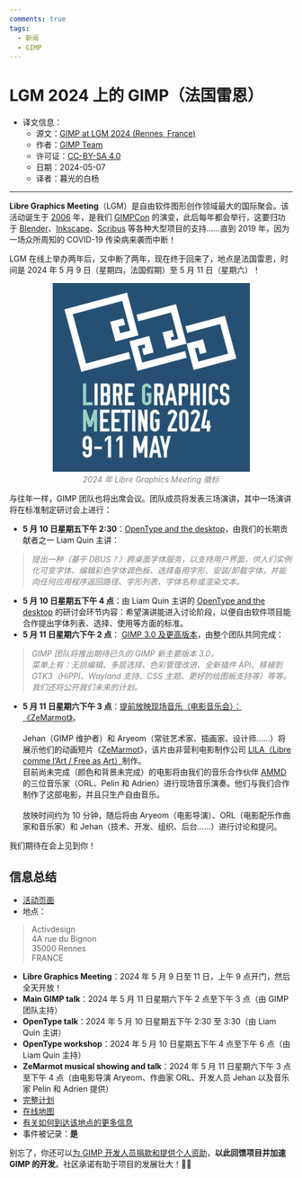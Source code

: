 ```yaml
---
comments: true
tags:
  - 新闻
  - GIMP
---
```


# LGM 2024 上的 GIMP（法国雷恩）

- 译文信息：
    - 源文：[GIMP at LGM 2024 (Rennes, France)](https://www.gimp.org/news/2024/05/06/gimp-at-lgm-2024/)
    - 作者：[GIMP Team](https://www.gimp.org/author/gimp-team.html)
    - 许可证：[CC-BY-SA 4.0](https://creativecommons.org/licenses/by-sa/4.0/)
    - 日期：2024-05-07
    - 译者：暮光的白杨

----

<style>
    red { color: red }
    green { color: green }
    blue { color: #0099ff }
    orange { color: orange }
    grey { color: grey }
</style>

**Libre Graphics Meeting**（LGM）是自由软件图形创作领域最大的国际聚会。该活动诞生于 [2006] 年，是我们 [GIMPCon] 的演变，此后每年都会举行，这要归功于 [Blender]、[Inkscape]、[Scribus] 等各种大型项目的支持……直到 2019 年，因为一场众所周知的 COVID-19 传染病来袭而中断！

[GIMPCon]: https://developer.gimp.org/conferences/
[2006]: https://libregraphicsmeeting.org/2006/
[Blender]: https://www.blender.org/
[Inkscape]: https://inkscape.org/
[scribus]: https://www.scribus.net/

LGM 在线上举办两年后，又中断了两年，现在终于回来了，地点是法国雷恩，时间是 2024 年 5 月 9 日（星期四，法国假期）至 5 月 11 日（星期六）！

<center>

![cover](./images/2024-05/gimp/logo_LGM2024.png)  
<grey><em>
2024 年 Libre Graphics Meeting 徽标
</em></grey>

</center>

与往年一样，GIMP 团队也将出席会议。团队成员将发表三场演讲，其中一场演讲将在标准制定研讨会上进行：

- **5 月 10 日星期五下午 2:30**：[OpenType and the desktop][t1]，由我们的长期贡献者之一 Liam Quin 主讲：  
> <grey><em>提出一种（基于 DBUS？）跨桌面字体服务，以支持用户界面，供人们实例化可变字体、编辑彩色字体调色板、选择备用字形、安装/卸载字体，并能向任何应用程序返回路径、字形列表、字体名称或渲染文本。</em></grey>
- **5 月 10 日星期五下午 4 点**：由 Liam Quin 主讲的 [OpenType and the desktop][t1] 的研讨会环节内容：希望演讲能进入讨论阶段，以便自由软件项目能合作提出字体列表、选择、使用等方面的标准。
- **5 月 11 日星期六下午 2 点**： [GIMP 3.0 及更高版本][t2]，由整个团队共同完成：  
> <grey><em>GIMP 团队将推出期待已久的 GIMP 新主要版本 3.0。  
> 菜单上有：无损编辑、多层选择、色彩管理改进、全新插件 API、移植到 GTK3（HiPPI、Wayland 支持、CSS 主题、更好的绘图板支持等）等等。  
> 我们还将公开我们未来的计划。</em></grey>
- **5 月 11 日星期六下午 3 点**：[提前放映现场音乐（电影音乐会）： 《ZeMarmot》][a1]。  
  <br />
  Jehan（GIMP 维护者）和 Aryeom（常驻艺术家、插画家、设计师......）将展示他们的动画短片《[ZeMarmot]》，该片由非营利电影制作公司 [LILA（Libre comme l’Art / Free as Art）][lila]制作。  
  目前尚未完成（颜色和背景未完成）的电影将由我们的音乐合作伙伴 [AMMD] 的三位音乐家（ORL、Pelin 和 Adrien）进行现场音乐演奏。他们与我们合作制作了这部电影，并且只生产自由音乐。  
  <br />
  放映时间约为 10 分钟，随后将由 Aryeom（电影导演）、ORL（电影配乐作曲家和音乐家）和 Jehan（技术、开发、组织、后台……）进行讨论和提问。

我们期待在会上见到你！

[AMMD]: https://ammd.net/
[ZeMarmot]: https://film.zemarmot.net/%3E
[lila]: https://libreart.info/
[t1]: https://libregraphicsmeeting.org/2024/wk-liamquin-opentypedesktop.html
[t2]: https://libregraphicsmeeting.org/2024/gimpteam-gimp.html
[a1]: https://libregraphicsmeeting.org/2024/Aryeomehan-zemarmot.html

## 信息总结

- [活动页面]
- 地点：
> Activdesign  
> 4A rue du Bignon  
> 35000 Rennes  
> FRANCE
- **Libre Graphics Meeting**：2024 年 5 月 9 日至 11 日，上午 9 点开门，然后全天开放！
- **Main GIMP talk**：2024 年 5 月 11 日星期六下午 2 点至下午 3 点（由 GIMP 团队主持）
- **OpenType talk**：2024 年 5 月 10 日星期五下午 2:30 至 3:30（由 Liam Quin 主讲）
- **OpenType workshop**：2024 年 5 月 10 日星期五下午 4 点至下午 6 点（由 Liam Quin 主持）
- **ZeMarmot musical showing and talk**：2024 年 5 月 11 日星期六下午 3 点至下午 4 点（由电影导演 Aryeom、作曲家 ORL、开发人员 Jehan 以及音乐家 Pelin 和 Adrien 提供）
- [完整计划]
- [在线地图]
- [有关如何到达该地点的更多信息]
- 事件被记录：**是**

[完整计划]: https://libregraphicsmeeting.org/2024/program.html
[在线地图]: https://www.openstreetmap.org/?mlat=48.09567&mlon=-1.63642#map=19/48.09567/-1.63642
[有关如何到达该地点的更多信息]: https://libregraphicsmeeting.org/2024/location.html
[活动页面]: https://libregraphicsmeeting.org/2024/index.html

别忘了，你还可以[为 GIMP 开发人员捐款和提供个人资助][donating]，**以此回馈项目并加速 GIMP 的开发**。社区承诺有助于项目的发展壮大！💪🥳

[donating]: https://www.gimp.org/donating/